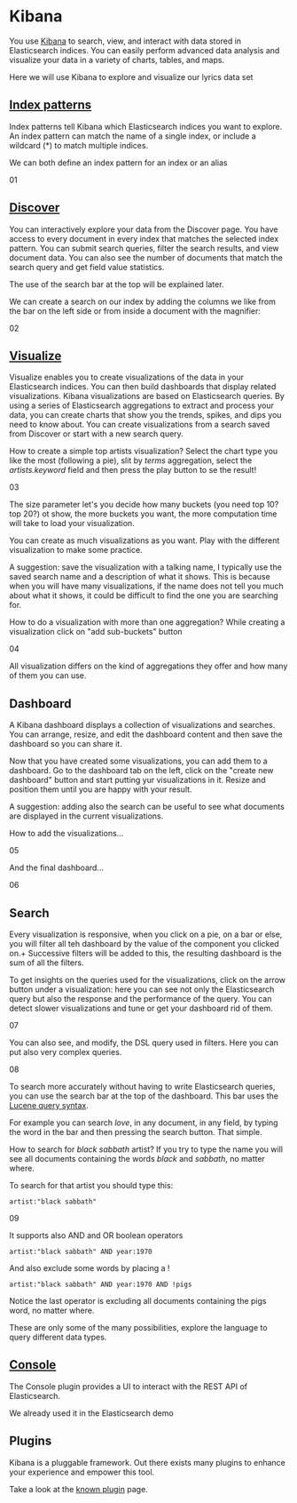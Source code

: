 # Kibana

You use [Kibana](https://www.elastic.co/guide/en/kibana/current/index.html) to search, view, and interact with data stored in Elasticsearch indices. You can easily perform advanced data analysis and visualize your data in a variety of charts, tables, and maps.

Here we will use Kibana to explore and visualize our lyrics data set

## [Index patterns](https://www.elastic.co/guide/en/kibana/current/tutorial-define-index.html)

Index patterns tell Kibana which Elasticsearch indices you want to explore. An index pattern can match the name of a single index, or include a wildcard (*) to match multiple indices.

We can both define an index pattern for an index or an alias

01

## [Discover](https://www.elastic.co/guide/en/kibana/current/discover.html)

You can interactively explore your data from the Discover page. You have access to every document in every index that matches the selected index pattern. You can submit search queries, filter the search results, and view document data. You can also see the number of documents that match the search query and get field value statistics.

The use of the search bar at the top will be explained later.

We can create a search on our index by adding the columns we like from the bar on the left side or from inside a document with the magnifier:

02

## [Visualize](https://www.elastic.co/guide/en/kibana/current/visualize.html)

Visualize enables you to create visualizations of the data in your Elasticsearch indices. You can then build dashboards that display related visualizations.
Kibana visualizations are based on Elasticsearch queries. By using a series of Elasticsearch aggregations to extract and process your data, you can create charts that show you the trends, spikes, and dips you need to know about.
You can create visualizations from a search saved from Discover or start with a new search query.

How to create a simple top artists visualization?
Select the chart type you like the most (following a pie), slit by *terms* aggregation, select the *artists.keyword* field and then press the play button to se the result!

03

The size parameter let's you decide how many buckets (you need top 10? top 20?) ot show, the more buckets you want, the more computation time will take to load your visualization.

You can create as much visualizations as you want. Play with the different visualization to make some practice.

A suggestion: save the visualization with a talking name, I typically use the saved search name and a description of what it shows.
This is because when you will have many visualizations, if the name does not tell you much about what it shows, it could be difficult to find the one you are searching for.

How to do a visualization with more than one aggregation? While creating a visualization click on  "add sub-buckets" button

04

All visualization differs on the kind of aggregations they offer and how many of them you can use.

## Dashboard

A Kibana dashboard displays a collection of visualizations and searches. You can arrange, resize, and edit the dashboard content and then save the dashboard so you can share it.

Now that you have created some visualizations, you can add them to a dashboard. Go to the dashboard tab on the left,  click on the "create new dashboard" button and start putting yur visualizations in it.
Resize and position them until you are happy with your result.

A suggestion: adding also the search can be useful to see what documents are displayed in the current visualizations.

How to add the visualizations...

05

And the final dashboard...

06

## Search

Every visualization is responsive, when you click on a pie, on a bar or else, you will filter all teh dashboard by the value of the component you clicked on.+
Successive filters will be added to this, the resulting dashboard is the sum of all the filters.

To get insights on the queries used for the visualizations, click on the arrow button under a visualization: here you can see not only the Elasticsearch query but also the response and the performance of the query. You can detect slower visualizations and tune or get your dashboard rid of them.

07

You can also see, and modify, the DSL query used in filters. Here you can put also very complex queries.

08

To search more accurately without having to write Elasticsearch queries, you can use the search bar at the top of the dashboard. This bar uses the [Lucene query syntax](https://www.elastic.co/guide/en/kibana/current/lucene-query.html).

For example you can search *love*, in any document, in any field, by typing the word in the bar and then pressing the search button. That simple.

How to search for *black sabbath* artist? If you try to type the name you will see all documents containing the words *black* and *sabbath*, no matter where.

To search for that artist you should type this:

    artist:"black sabbath"

09

It supports also AND and OR boolean operators

    artist:"black sabbath" AND year:1970

And also exclude some words by placing a !

    artist:"black sabbath" AND year:1970 AND !pigs

Notice the last operator is excluding all documents containing the pigs word, no matter where.

These are only some of the many possibilities, explore the language to query different data types.

## [Console](https://www.elastic.co/guide/en/kibana/current/console-kibana.html)

The Console plugin provides a UI to interact with the REST API of Elasticsearch.

We already used it in the Elasticsearch demo

## Plugins

Kibana is a pluggable framework. Out there exists many plugins to enhance your experience and empower this tool.

Take a look at the [known plugin](https://www.elastic.co/guide/en/kibana/current/known-plugins.html) page.
